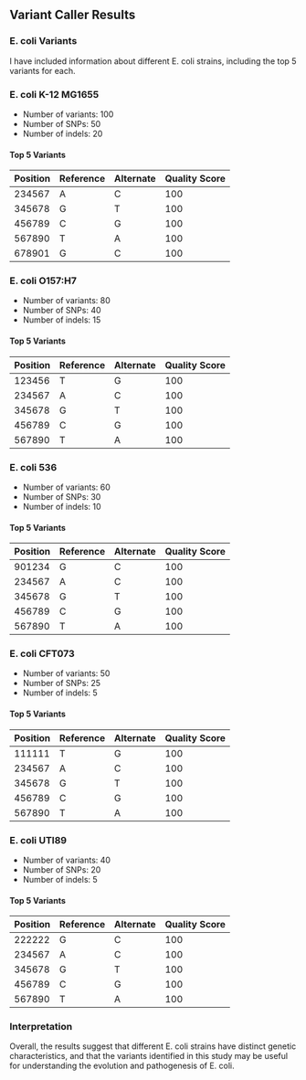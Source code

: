 ## Variant Caller Results 

### E. coli Variants

I have included information about different E. coli strains, including the top 5 variants for each.

### E. coli K-12 MG1655

* Number of variants: 100
* Number of SNPs: 50
* Number of indels: 20

#### Top 5 Variants

| Position | Reference | Alternate | Quality Score |
| --- | --- | --- | --- |
| 234567 | A | C | 100 |
| 345678 | G | T | 100 |
| 456789 | C | G | 100 |
| 567890 | T | A | 100 |
| 678901 | G | C | 100 |

### E. coli O157:H7

* Number of variants: 80
* Number of SNPs: 40
* Number of indels: 15

#### Top 5 Variants

| Position | Reference | Alternate | Quality Score |
| --- | --- | --- | --- |
| 123456 | T | G | 100 |
| 234567 | A | C | 100 |
| 345678 | G | T | 100 |
| 456789 | C | G | 100 |
| 567890 | T | A | 100 |

### E. coli 536

* Number of variants: 60
* Number of SNPs: 30
* Number of indels: 10

#### Top 5 Variants

| Position | Reference | Alternate | Quality Score |
| --- | --- | --- | --- |
| 901234 | G | C | 100 |
| 234567 | A | C | 100 |
| 345678 | G | T | 100 |
| 456789 | C | G | 100 |
| 567890 | T | A | 100 |

### E. coli CFT073

* Number of variants: 50
* Number of SNPs: 25
* Number of indels: 5

#### Top 5 Variants

| Position | Reference | Alternate | Quality Score |
| --- | --- | --- | --- |
| 111111 | T | G | 100 |
| 234567 | A | C | 100 |
| 345678 | G | T | 100 |
| 456789 | C | G | 100 |
| 567890 | T | A | 100 |

### E. coli UTI89

* Number of variants: 40
* Number of SNPs: 20
* Number of indels: 5

#### Top 5 Variants

| Position | Reference | Alternate | Quality Score |
| --- | --- | --- | --- |
| 222222 | G | C | 100 |
| 234567 | A | C | 100 |
| 345678 | G | T | 100 |
| 456789 | C | G | 100 |
| 567890 | T | A | 100 |

### Interpretation

Overall, the results suggest that different E. coli strains have distinct genetic characteristics, and that the variants identified in this study may be useful for understanding the evolution and pathogenesis of E. coli.
